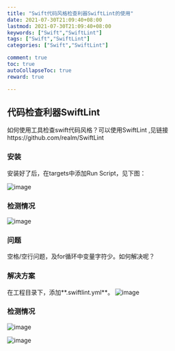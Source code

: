 ```yaml
---
title: "Swift代码风格检查利器SwiftLint的使用"
date: 2021-07-30T21:09:40+08:00
lastmod: 2021-07-30T21:09:40+08:00
keywords: ["Swift","SwiftLint"]
tags: ["Swift","SwiftLint"]
categories: ["Swift","SwiftLint"]

comment: true
toc: true
autoCollapseToc: true
reward: true

---
```




## 代码检查利器SwiftLint

如何使用工具检查swift代码风格？可以使用SwiftLint ,见链接https://github.com/realm/SwiftLint

<!--more-->

### 安装

安装好了后，在targets中添加Run Script，见下图：

![image](/images/post/swift代码风格检查利器SwiftLint的使用/1.jpg)

### 检测情况

![image](/images/post/swift代码风格检查利器SwiftLint的使用/2.jpg)

### 问题 

空格/空行问题，及for循环中变量字符少。如何解决呢？

### 解决方案

在工程目录下，添加**.swiftlint.yml**。
![image](/images/post/swift代码风格检查利器SwiftLint的使用/5.jpg)

### 检测情况

![image](/images/post/swift代码风格检查利器SwiftLint的使用/3.jpg)

![image](/images/post/swift代码风格检查利器SwiftLint的使用/4.jpg)




